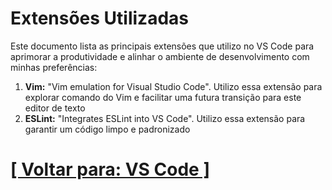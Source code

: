 # Extensões Utilizadas

Este documento lista as principais extensões que utilizo no VS Code para aprimorar a produtividade e alinhar o ambiente de desenvolvimento com minhas preferências:

1. **Vim:** "Vim emulation for Visual Studio Code". Utilizo essa extensão para explorar comando do Vim e facilitar uma futura transição para este editor de texto
2. **ESLint:** "Integrates ESLint into VS Code". Utilizo essa extensão para garantir um código limpo e padronizado

# [[ Voltar para: VS Code ]](./vs-code.md)